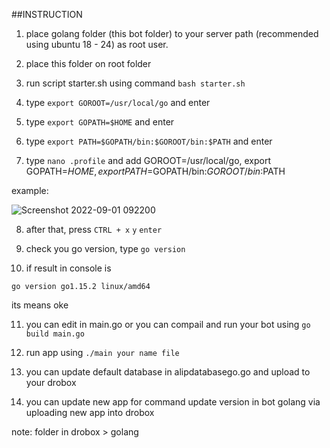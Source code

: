 ##INSTRUCTION



1. place golang folder (this bot folder) to your server path (recommended using ubuntu 18 - 24) as root user.

2. place this folder on root folder

3. run script starter.sh using command `bash starter.sh`

4. type `export GOROOT=/usr/local/go` and enter

5. type `export GOPATH=$HOME` and enter

6. type `export PATH=$GOPATH/bin:$GOROOT/bin:$PATH` and enter

7. type `nano .profile` and add GOROOT=/usr/local/go, export GOPATH=$HOME, export PATH=$GOPATH/bin:$GOROOT/bin:$PATH

example:

![Screenshot 2022-09-01 092200](https://user-images.githubusercontent.com/82330418/187818726-85d7a8f7-4b5e-486f-b7f7-40c6faac6525.png)

8. after that, press `CTRL + x` `y` `enter`

9. check you go version, type `go version`

10. if result in console is

```SHELL
go version go1.15.2 linux/amd64
```

   its means oke

11. you can edit in main.go or you can compail and run your bot using `go build main.go`

12. run app using `./main your name file`

13. you can update default database in alipdatabasego.go and upload to your drobox

14. you can update new app for command update version in bot golang via uploading new app into drobox

note: folder in drobox > golang
